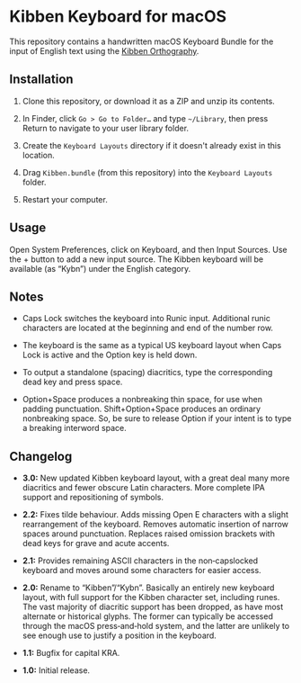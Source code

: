 # Kibben Keyboard for macOS

This repository contains a handwritten macOS Keyboard Bundle for the input of English text using the [Kibben Orthography](https://go.KIBI.family/Documents/kibben.xhtml).

## Installation

01. Clone this repository, or download it as a ZIP and unzip its contents.

02. In Finder, click `Go > Go to Folder…` and type `~/Library`, then press Return to navigate to your user library folder.

03. Create the `Keyboard Layouts` directory if it doesn't already exist in this location.

04. Drag `Kibben.bundle` (from this repository) into the `Keyboard Layouts` folder.

05. Restart your computer.

## Usage

Open System Preferences, click on Keyboard, and then Input Sources.
Use the + button to add a new input source.
The Kibben keyboard will be available (as “Kybn”) under the English category.

## Notes

+ Caps Lock switches the keyboard into Runic input.
Additional runic characters are located at the beginning and end of the number row.

+ The keyboard is the same as a typical US keyboard layout when Caps Lock is active and the Option key is held down.

+ To output a standalone (spacing) diacritics, type the corresponding dead key and press space.

+ Option+Space produces a nonbreaking thin space, for use when padding punctuation.
Shift+Option+Space produces an ordinary nonbreaking space.
So, be sure to release Option if your intent is to type a breaking interword space.

## Changelog

+ **3.0:**
New updated Kibben keyboard layout, with a great deal many more diacritics and fewer obscure Latin characters.
More complete IPA support and repositioning of symbols.

+ **2.2:**
Fixes tilde behaviour.
Adds missing Open E characters with a slight rearrangement of the keyboard.
Removes automatic insertion of narrow spaces around punctuation.
Replaces raised omission brackets with dead keys for grave and acute accents.

+ **2.1:**
Provides remaining ASCII characters in the non‐capslocked keyboard and moves around some characters for easier access.

+ **2.0:**
Rename to “Kibben”/“Kybn”.
Basically an entirely new keyboard layout, with full support for the Kibben character set, including runes.
The vast majority of diacritic support has been dropped, as have most alternate or historical glyphs.
The former can typically be accessed through the macOS press‐and‐hold system, and the latter are unlikely to see enough use to justify a position in the keyboard.

+ **1.1:**
Bugfix for capital KRA.

+ **1.0:**
Initial release.
